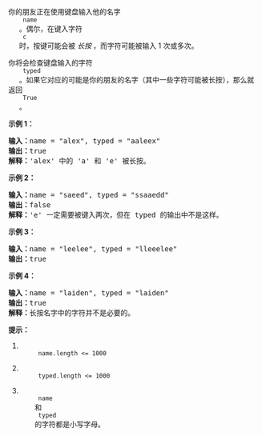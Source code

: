 <html>
 <body>
  <p>
   你的朋友正在使用键盘输入他的名字
   <code>
    name
   </code>
   。偶尔，在键入字符
   <code>
    c
   </code>
   时，按键可能会被
   <em>
    长按
   </em>
   ，而字符可能被输入 1 次或多次。
  </p>
  <p>
   你将会检查键盘输入的字符
   <code>
    typed
   </code>
   。如果它对应的可能是你的朋友的名字（其中一些字符可能被长按），那么就返回
   <code>
    True
   </code>
   。
  </p>
  <p>
  </p>
  <p>
   <strong>
    示例 1：
   </strong>
  </p>
  <pre><strong>输入：</strong>name = "alex", typed = "aaleex"
<strong>输出：</strong>true
<strong>解释：</strong>'alex' 中的 'a' 和 'e' 被长按。
</pre>
  <p>
   <strong>
    示例 2：
   </strong>
  </p>
  <pre><strong>输入：</strong>name = "saeed", typed = "ssaaedd"
<strong>输出：</strong>false
<strong>解释：</strong>'e' 一定需要被键入两次，但在 typed 的输出中不是这样。
</pre>
  <p>
   <strong>
    示例 3：
   </strong>
  </p>
  <pre><strong>输入：</strong>name = "leelee", typed = "lleeelee"
<strong>输出：</strong>true
</pre>
  <p>
   <strong>
    示例 4：
   </strong>
  </p>
  <pre><strong>输入：</strong>name = "laiden", typed = "laiden"
<strong>输出：</strong>true
<strong>解释：</strong>长按名字中的字符并不是必要的。
</pre>
  <p>
  </p>
  <p>
   <strong>
    提示：
   </strong>
  </p>
  <ol>
   <li>
    <code>
     name.length &lt;= 1000
    </code>
   </li>
   <li>
    <code>
     typed.length &lt;= 1000
    </code>
   </li>
   <li>
    <code>
     name
    </code>
    和
    <code>
     typed
    </code>
    的字符都是小写字母。
   </li>
  </ol>
  <p>
  </p>
  <p>
  </p>
 </body>
</html>